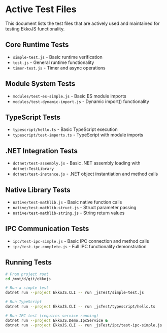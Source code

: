 # Active Test Files

This document lists the test files that are actively used and maintained for testing EkkoJS functionality.

## Core Runtime Tests
- `simple-test.js` - Basic runtime verification
- `test.js` - General runtime functionality
- `timer-test.js` - Timer and async operations

## Module System Tests  
- `modules/test-es-simple.js` - Basic ES module imports
- `modules/test-dynamic-import.js` - Dynamic import() functionality

## TypeScript Tests
- `typescript/hello.ts` - Basic TypeScript execution
- `typescript/test-imports.ts` - TypeScript with module imports

## .NET Integration Tests
- `dotnet/test-assembly.js` - Basic .NET assembly loading with `dotnet:TestLibrary`
- `dotnet/test-instance.js` - .NET object instantiation and method calls

## Native Library Tests
- `native/test-mathlib.js` - Basic native function calls
- `native/test-mathlib-struct.js` - Struct parameter passing
- `native/test-mathlib-string.js` - String return values

## IPC Communication Tests
- `ipc/test-ipc-simple.js` - Basic IPC connection and method calls
- `ipc/test-ipc-complete.js` - Full IPC functionality demonstration

## Running Tests

```bash
# From project root
cd /mnt/d/git/ekkojs

# Run a simple test
dotnet run --project EkkoJS.CLI -- run _jsTest/simple-test.js

# Run TypeScript
dotnet run --project EkkoJS.CLI -- run _jsTest/typescript/hello.ts

# Run IPC test (requires service running)
dotnet run --project EkkoJS.Demo.IpcService &
dotnet run --project EkkoJS.CLI -- run _jsTest/ipc/test-ipc-simple.js
```